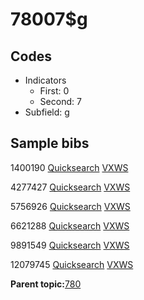 # 78007$g

## Codes

-   Indicators
    -   First: 0
    -   Second: 7
-   Subfield: g

## Sample bibs

1400190 [Quicksearch](https://search.library.yale.edu/catalog/1400190) [VXWS](http://prodorbis.library.yale.edu:7014/vxws/GetHoldingsService?bibId=1400190)

4277427 [Quicksearch](https://search.library.yale.edu/catalog/4277427) [VXWS](http://prodorbis.library.yale.edu:7014/vxws/GetHoldingsService?bibId=4277427)

5756926 [Quicksearch](https://search.library.yale.edu/catalog/5756926) [VXWS](http://prodorbis.library.yale.edu:7014/vxws/GetHoldingsService?bibId=5756926)

6621288 [Quicksearch](https://search.library.yale.edu/catalog/6621288) [VXWS](http://prodorbis.library.yale.edu:7014/vxws/GetHoldingsService?bibId=6621288)

9891549 [Quicksearch](https://search.library.yale.edu/catalog/9891549) [VXWS](http://prodorbis.library.yale.edu:7014/vxws/GetHoldingsService?bibId=9891549)

12079745 [Quicksearch](https://search.library.yale.edu/catalog/12079745) [VXWS](http://prodorbis.library.yale.edu:7014/vxws/GetHoldingsService?bibId=12079745)

**Parent topic:**[780](../../tags/780/780.md)

